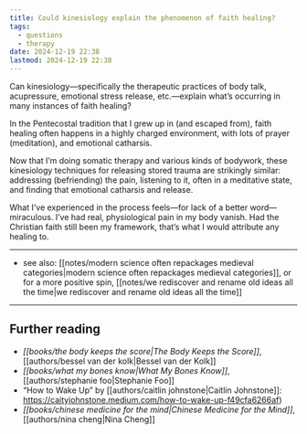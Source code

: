 ```yaml
---
title: Could kinesiology explain the phenomenon of faith healing?
tags:
  - questions
  - therapy
date: 2024-12-19 22:38
lastmod: 2024-12-19 22:38
---
```

Can kinesiology—specifically the therapeutic practices of body talk, acupressure, emotional stress release, etc.—explain what’s occurring in many instances of faith healing?

In the Pentecostal tradition that I grew up in (and escaped from), faith healing often happens in a highly charged environment, with lots of prayer (meditation), and emotional catharsis. 

Now that I’m doing somatic therapy and various kinds of bodywork, these kinesiology techniques for releasing stored trauma are strikingly similar: addressing (befriending) the pain, listening to it, often in a meditative state, and finding that emotional catharsis and release.

What I’ve experienced in the process feels—for lack of a better word—miraculous. I’ve had real, physiological pain in my body vanish. Had the Christian faith still been my framework, that’s what I would attribute any healing to.

---
- see also: [[notes/modern science often repackages medieval categories|modern science often repackages medieval categories]], or for a more positive spin, [[notes/we rediscover and rename old ideas all the time|we rediscover and rename old ideas all the time]]
---
## Further reading

- *[[books/the body keeps the score|The Body Keeps the Score]]*, [[authors/bessel van der kolk|Bessel van der Kolk]]
- *[[books/what my bones know|What My Bones Know]]*, [[authors/stephanie foo|Stephanie Foo]]
- “How to Wake Up” by [[authors/caitlin johnstone|Caitlin Johnstone]]: https://caityjohnstone.medium.com/how-to-wake-up-f49cfa6266af)
- *[[books/chinese medicine for the mind|Chinese Medicine for the Mind]]*, [[authors/nina cheng|Nina Cheng]]